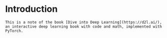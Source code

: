 # Introduction

```{note}
This is a note of the book [Dive into Deep Learning](https://d2l.ai/), an interactive deep learning book with code and math, implemented with PyTorch.
```
